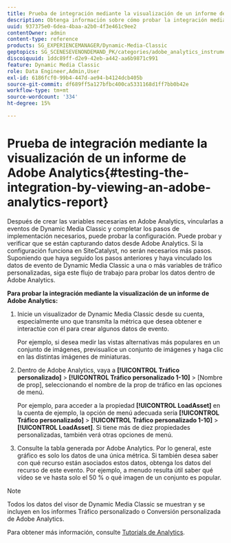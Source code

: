 ```yaml
---
title: Prueba de integración mediante la visualización de un informe de Adobe Analytics
description: Obtenga información sobre cómo probar la integración mediante la visualización de un informe de Adobe Analytics.
uuid: 937375e0-6dea-4baa-a2b0-4f3e461c9ee2
contentOwner: admin
content-type: reference
products: SG_EXPERIENCEMANAGER/Dynamic-Media-Classic
geptopics: SG_SCENESEVENONDEMAND_PK/categories/adobe_analytics_instrumentation_kit
discoiquuid: 1ddc89ff-d2e9-42eb-a442-aa6b9871c991
feature: Dynamic Media Classic
role: Data Engineer,Admin,User
exl-id: 6186fcf0-99b4-447d-ae94-b4124dcb405b
source-git-commit: df689ff5a127bfbc400ca5331168d1ff7bb0b42e
workflow-type: tm+mt
source-wordcount: '334'
ht-degree: 15%

---
```


# Prueba de integración mediante la visualización de un informe de Adobe Analytics{#testing-the-integration-by-viewing-an-adobe-analytics-report}

Después de crear las variables necesarias en Adobe Analytics, vincularlas a eventos de Dynamic Media Classic y completar los pasos de implementación necesarios, puede probar la configuración. Puede probar y verificar que se están capturando datos desde Adobe Analytics. Si la configuración funciona en SiteCatalyst, no serán necesarios más pasos. Suponiendo que haya seguido los pasos anteriores y haya vinculado los datos de evento de Dynamic Media Classic a una o más variables de tráfico personalizadas, siga este flujo de trabajo para probar los datos dentro de Adobe Analytics.

**Para probar la integración mediante la visualización de un informe de Adobe Analytics:**

1. Inicie un visualizador de Dynamic Media Classic desde su cuenta, especialmente uno que transmita la métrica que desea obtener e interactúe con él para crear algunos datos de evento.

   Por ejemplo, si desea medir las vistas alternativas más populares en un conjunto de imágenes, previsualice un conjunto de imágenes y haga clic en las distintas imágenes de miniaturas.

1. Dentro de Adobe Analytics, vaya a **[!UICONTROL Tráfico personalizado]** > **[!UICONTROL Tráfico personalizado 1-10]** > [Nombre de prop], seleccionando el nombre de la prop de tráfico en las opciones de menú.

   Por ejemplo, para acceder a la propiedad **[!UICONTROL LoadAsset]** en la cuenta de ejemplo, la opción de menú adecuada sería **[!UICONTROL Tráfico personalizado]** > **[!UICONTROL Tráfico personalizado 1-10]** > **[!UICONTROL LoadAsset]**. Si tiene más de diez propiedades personalizadas, también verá otras opciones de menú.

1. Consulte la tabla generada por Adobe Analytics. Por lo general, este gráfico es solo los datos de una única métrica. Si también desea saber con qué recurso están asociados estos datos, obtenga los datos del recurso de este evento. Por ejemplo, a menudo resulta útil saber qué vídeo se ve hasta solo el 50 % o qué imagen de un conjunto es popular.

>[!NOTE]
>
>Todos los datos del visor de Dynamic Media Classic se muestran y se incluyen en los informes Tráfico personalizado o Conversión personalizada de Adobe Analytics.

Para obtener más información, consulte [Tutorials de Analytics](https://experienceleague.adobe.com/docs/analytics-learn/tutorials/overview.html).